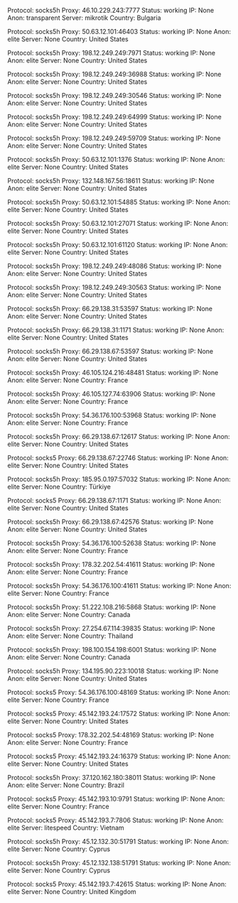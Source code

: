 Protocol: socks5h
Proxy: 46.10.229.243:7777
Status: working
IP: None
Anon: transparent
Server: mikrotik
Country: Bulgaria

Protocol: socks5h
Proxy: 50.63.12.101:46403
Status: working
IP: None
Anon: elite
Server: None
Country: United States

Protocol: socks5h
Proxy: 198.12.249.249:7971
Status: working
IP: None
Anon: elite
Server: None
Country: United States

Protocol: socks5h
Proxy: 198.12.249.249:36988
Status: working
IP: None
Anon: elite
Server: None
Country: United States

Protocol: socks5h
Proxy: 198.12.249.249:30546
Status: working
IP: None
Anon: elite
Server: None
Country: United States

Protocol: socks5h
Proxy: 198.12.249.249:64999
Status: working
IP: None
Anon: elite
Server: None
Country: United States

Protocol: socks5h
Proxy: 198.12.249.249:59709
Status: working
IP: None
Anon: elite
Server: None
Country: United States

Protocol: socks5h
Proxy: 50.63.12.101:1376
Status: working
IP: None
Anon: elite
Server: None
Country: United States

Protocol: socks5h
Proxy: 132.148.167.56:18611
Status: working
IP: None
Anon: elite
Server: None
Country: United States

Protocol: socks5h
Proxy: 50.63.12.101:54885
Status: working
IP: None
Anon: elite
Server: None
Country: United States

Protocol: socks5h
Proxy: 50.63.12.101:27071
Status: working
IP: None
Anon: elite
Server: None
Country: United States

Protocol: socks5h
Proxy: 50.63.12.101:61120
Status: working
IP: None
Anon: elite
Server: None
Country: United States

Protocol: socks5h
Proxy: 198.12.249.249:48086
Status: working
IP: None
Anon: elite
Server: None
Country: United States

Protocol: socks5h
Proxy: 198.12.249.249:30563
Status: working
IP: None
Anon: elite
Server: None
Country: United States

Protocol: socks5h
Proxy: 66.29.138.31:53597
Status: working
IP: None
Anon: elite
Server: None
Country: United States

Protocol: socks5h
Proxy: 66.29.138.31:1171
Status: working
IP: None
Anon: elite
Server: None
Country: United States

Protocol: socks5h
Proxy: 66.29.138.67:53597
Status: working
IP: None
Anon: elite
Server: None
Country: United States

Protocol: socks5h
Proxy: 46.105.124.216:48481
Status: working
IP: None
Anon: elite
Server: None
Country: France

Protocol: socks5h
Proxy: 46.105.127.74:63906
Status: working
IP: None
Anon: elite
Server: None
Country: France

Protocol: socks5h
Proxy: 54.36.176.100:53968
Status: working
IP: None
Anon: elite
Server: None
Country: France

Protocol: socks5h
Proxy: 66.29.138.67:12617
Status: working
IP: None
Anon: elite
Server: None
Country: United States

Protocol: socks5
Proxy: 66.29.138.67:22746
Status: working
IP: None
Anon: elite
Server: None
Country: United States

Protocol: socks5h
Proxy: 185.95.0.197:57032
Status: working
IP: None
Anon: elite
Server: None
Country: Türkiye

Protocol: socks5
Proxy: 66.29.138.67:1171
Status: working
IP: None
Anon: elite
Server: None
Country: United States

Protocol: socks5h
Proxy: 66.29.138.67:42576
Status: working
IP: None
Anon: elite
Server: None
Country: United States

Protocol: socks5h
Proxy: 54.36.176.100:52638
Status: working
IP: None
Anon: elite
Server: None
Country: France

Protocol: socks5h
Proxy: 178.32.202.54:41611
Status: working
IP: None
Anon: elite
Server: None
Country: France

Protocol: socks5h
Proxy: 54.36.176.100:41611
Status: working
IP: None
Anon: elite
Server: None
Country: France

Protocol: socks5h
Proxy: 51.222.108.216:5868
Status: working
IP: None
Anon: elite
Server: None
Country: Canada

Protocol: socks5h
Proxy: 27.254.67.114:39835
Status: working
IP: None
Anon: elite
Server: None
Country: Thailand

Protocol: socks5h
Proxy: 198.100.154.198:6001
Status: working
IP: None
Anon: elite
Server: None
Country: Canada

Protocol: socks5h
Proxy: 134.195.90.223:10018
Status: working
IP: None
Anon: elite
Server: None
Country: United States

Protocol: socks5
Proxy: 54.36.176.100:48169
Status: working
IP: None
Anon: elite
Server: None
Country: France

Protocol: socks5
Proxy: 45.142.193.24:17572
Status: working
IP: None
Anon: elite
Server: None
Country: United States

Protocol: socks5
Proxy: 178.32.202.54:48169
Status: working
IP: None
Anon: elite
Server: None
Country: France

Protocol: socks5
Proxy: 45.142.193.24:16379
Status: working
IP: None
Anon: elite
Server: None
Country: United States

Protocol: socks5h
Proxy: 37.120.162.180:38011
Status: working
IP: None
Anon: elite
Server: None
Country: Brazil

Protocol: socks5
Proxy: 45.142.193.10:9791
Status: working
IP: None
Anon: elite
Server: None
Country: France

Protocol: socks5
Proxy: 45.142.193.7:7806
Status: working
IP: None
Anon: elite
Server: litespeed
Country: Vietnam

Protocol: socks5h
Proxy: 45.12.132.30:51791
Status: working
IP: None
Anon: elite
Server: None
Country: Cyprus

Protocol: socks5h
Proxy: 45.12.132.138:51791
Status: working
IP: None
Anon: elite
Server: None
Country: Cyprus

Protocol: socks5
Proxy: 45.142.193.7:42615
Status: working
IP: None
Anon: elite
Server: None
Country: United Kingdom

